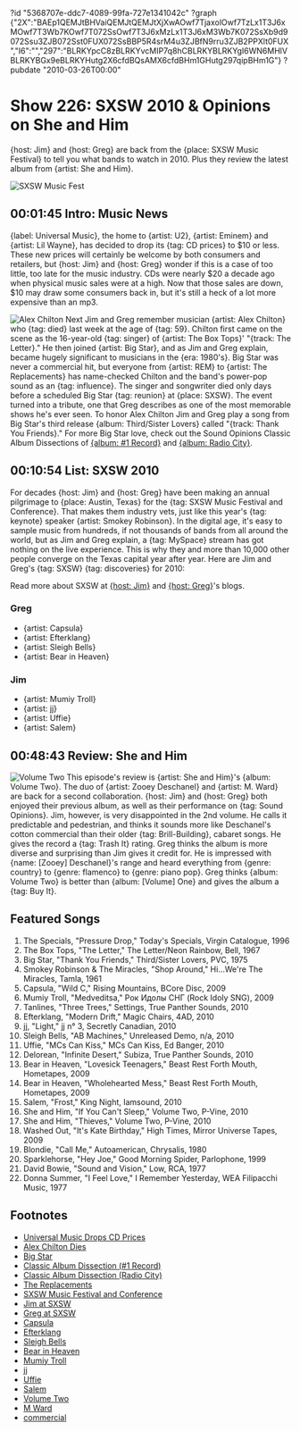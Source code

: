 ?id "5368707e-ddc7-4089-99fa-727e1341042c"
?graph {"2X":"BAEp1QEMJtBHVaiQEMJtQEMJtXjXwAOwf7TjaxolOwf7TzLx1T3J6xMOwf7T3Wb7KOwf7T072SsOwf7T3J6xMzLx1T3J6xM3Wb7K072SsXb9d9072Ssu3ZJB072Sst0FUX072SsBBP5R4srM4u3ZJBfN9rru3ZJB2PPXlt0FUX","I6":"","297":"BLRKYpcC8zBLRKYvcMIP7q8hCBLRKYBLRKYgI6WN6MHlVBLRKYBGx9eBLRKYHutg2X6cfdBQsAMX6cfdBHm1GHutg297qipBHm1G"}
?pubdate "2010-03-26T00:00"

# Show 226: SXSW 2010 & Opinions on She and Him
{host: Jim} and {host: Greg} are back from the {place: SXSW Music Festival} to tell you what bands to watch in 2010. Plus they review the latest album from {artist: She and Him}.

![SXSW Music Fest](https://static.soundopinions.org/images/2010/sxsw/2.jpg)

## 00:01:45 Intro: Music News
{label: Universal Music}, the home to {artist: U2}, {artist: Eminem} and {artist: Lil Wayne}, has decided to drop its {tag: CD prices} to $10 or less. These new prices will certainly be welcome by both consumers and retailers, but {host: Jim} and {host: Greg} wonder if this is a case of too little, too late for the music industry. CDs were nearly $20 a decade ago when physical music sales were at a high. Now that those sales are down, $10 may draw some consumers back in, but it's still a heck of a lot more expensive than an mp3.

![Alex Chilton](https://static.soundopinions.org/assets/226/2X0.jpg)
Next Jim and Greg remember musician {artist: Alex Chilton} who {tag: died} last week at the age of {tag: 59}. Chilton first came on the scene as the 16-year-old {tag: singer} of {artist: The Box Tops}' "{track: The Letter}." He then joined {artist: Big Star}, and as Jim and Greg explain, became hugely significant to musicians in the {era: 1980's}. Big Star was never a commercial hit, but everyone from {artist: REM} to {artist: The Replacements} has name-checked Chilton and the band's power-pop sound as an {tag: influence}. The singer and songwriter died only days before a scheduled Big Star {tag: reunion} at {place: SXSW}. The event turned into a tribute, one that Greg describes as one of the most memorable shows he's ever seen. To honor Alex Chilton Jim and Greg play a song from Big Star's third release {album: Third/Sister Lovers} called "{track: Thank You Friends}." For more Big Star love, check out the Sound Opinions Classic Album Dissections of [{album: #1 Record}](/show/198/) and [{album: Radio City}](/show/365/).

## 00:10:54 List: SXSW 2010
For decades {host: Jim} and {host: Greg} have been making an annual pilgrimage to {place: Austin, Texas} for the {tag: SXSW Music Festival and Conference}. That makes them industry vets, just like this year's {tag: keynote} speaker {artist: Smokey Robinson}. In the digital age, it's easy to sample music from hundreds, if not thousands of bands from all around the world, but as Jim and Greg explain, a {tag: MySpace} stream has got nothing on the live experience. This is why they and more than 10,000 other people converge on the Texas capital year after year. Here are Jim and Greg's {tag: SXSW} {tag: discoveries} for 2010:

Read more about SXSW at [{host: Jim}](http://www.wbez.org/blogs/jim-derogatis/2015-03/snoop%E2%80%99s-keynote-courtney-barnett-ultimate-painting-and-jacco-gardner) and [{host: Greg}](http://www.chicagotribune.com/entertainment/music/chi-sxsw-final-20150320-column.html)'s blogs.

### Greg
- {artist: Capsula}
- {artist: Efterklang}
- {artist: Sleigh Bells}
- {artist: Bear in Heaven}
 
### Jim
- {artist: Mumiy Troll}
- {artist: jj}
- {artist: Uffie}
- {artist: Salem}

## 00:48:43 Review: She and Him
![Volume Two](https://static.soundopinions.org/assets/226/2970.jpg)
This episode's review is {artist: She and Him}'s {album: Volume Two}. The duo of {artist: Zooey Deschanel} and {artist: M. Ward} are back for a second collaboration. {host: Jim} and {host: Greg} both enjoyed their previous album, as well as their performance on {tag: Sound Opinions}. Jim, however, is very disappointed in the 2nd volume. He calls it predictable and pedestrian, and thinks it sounds more like Deschanel's cotton commercial than their older {tag: Brill-Building}, cabaret songs. He gives the record a {tag: Trash It} rating. Greg thinks the album is more diverse and surprising than Jim gives it credit for. He is impressed with {name: [Zooey] Deschanel}'s range and heard everything from {genre: country} to {genre: flamenco} to {genre: piano pop}. Greg thinks {album: Volume Two} is better than {album: [Volume] One} and gives the album a {tag: Buy It}.


## Featured Songs
1. The Specials, "Pressure Drop," Today's Specials, Virgin Catalogue, 1996
2. The Box Tops, "The Letter," The Letter/Neon Rainbow, Bell, 1967
3. Big Star, "Thank You Friends," Third/Sister Lovers, PVC, 1975
1. Smokey Robinson & The Miracles, "Shop Around," Hi...We're The Miracles, Tamla, 1961
4. Capsula, "Wild C," Rising Mountains, BCore Disc, 2009
1. Mumiy Troll, "Medveditsa," Рок Идолы СНГ (Rock Idoly SNG), 2009 
1. Tanlines, "Three Trees," Settings, True Panther Sounds, 2010
1. Efterklang, "Modern Drift," Magic Chairs, 4AD, 2010
1. jj, "Light," jj n° 3, Secretly Canadian, 2010
1. Sleigh Bells, "AB Machines," Unreleased Demo, n/a, 2010
1. Uffie, "MCs Can Kiss," MCs Can Kiss, Ed Banger, 2010
1. Delorean, "Infinite Desert," Subiza, True Panther Sounds, 2010
1. Bear in Heaven, "Lovesick Teenagers," Beast Rest Forth Mouth, Hometapes, 2009
1. Bear in Heaven, "Wholehearted Mess," Beast Rest Forth Mouth, Hometapes, 2009
1. Salem, "Frost," King Night, Iamsound, 2010
1. She and Him, "If You Can't Sleep," Volume Two, P-Vine, 2010 
1. She and Him, "Thieves," Volume Two, P-Vine, 2010 
1. Washed Out, "It's Kate Birthday," High Times, Mirror Universe Tapes, 2009 
1. Blondie, "Call Me," Autoamerican, Chrysalis, 1980
1. Sparklehorse, "Hey Joe," Good Morning Spider, Parlophone, 1999 
1. David Bowie, "Sound and Vision," Low, RCA, 1977
1. Donna Summer, "I Feel Love," I Remember Yesterday, WEA Filipacchi Music, 1977   

## Footnotes
- [Universal Music Drops CD Prices](http://www.reuters.com/article/idUSTRE62J04Z20100320)
- [Alex Chilton Dies](http://www.nytimes.com/2010/03/21/opinion/21westerberg.html)
- [Big Star](http://www.bigstarband.com/)
- [Classic Album Dissection (#1 Record)](/show/198/#bigstar)
- [Classic Album Dissection (Radio City)](/show/365/#bigstar)
- [The Replacements](http://thereplacementsofficial.com/pages/home)
- [SXSW Music Festival and Conference](http://sxsw.com/music)
- [Jim at SXSW](http://www.wbez.org/blogs/jim-derogatis/2015-03/snoop%E2%80%99s-keynote-courtney-barnett-ultimate-painting-and-jacco-gardner)
- [Greg at SXSW](http://www.chicagotribune.com/entertainment/music/chi-sxsw-final-20150320-column.html)
- [Capsula](http://www.myspace.com/capsulaorg)
- [Efterklang](http://www.efterklang.net/)
- [Sleigh Bells](http://www.myspace.com/sleighbellsmusic)
- [Bear in Heaven](http://www.bearinheaven.com/)
- [Mumiy Troll](http://www.mumiytroll.com/en)
- [jj](http://www.secretlycanadian.com/artist.php?name=jj)
- [Uffie](http://www.myspace.com/uffie)
- [Salem](http://www.myspace.com/s4lem)
- [Volume Two](http://www.sheandhim.com/#/splash)
- [M Ward](http://www.mwardmusic.com/)
- [commercial](http://www.youtube.com/watch?v=PJFutyUrllo)

